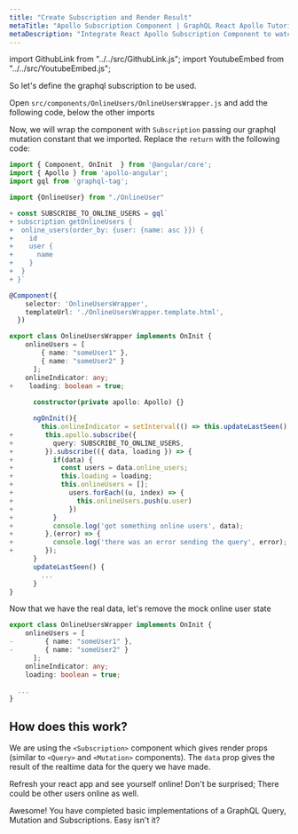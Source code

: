 ```yaml
---
title: "Create Subscription and Render Result"
metaTitle: "Apollo Subscription Component | GraphQL React Apollo Tutorial"
metaDescription: "Integrate React Apollo Subscription Component to watch for changes in realtime data. We use GraphQL subscriptions as an example to get live data in the React app"
---
```


import GithubLink from "../../src/GithubLink.js";
import YoutubeEmbed from "../../src/YoutubeEmbed.js";

<YoutubeEmbed link="https://www.youtube.com/embed/yqL_PpEAU7E" />

So let's define the graphql subscription to be used.

Open `src/components/OnlineUsers/OnlineUsersWrapper.js` and add the following code, below the other imports

<GithubLink link="https://github.com/hasura/graphql-engine/blob/master/community/learn/graphql-tutorials/tutorials/react-apollo/app-final/src/OnlineUsers/OnlineUsersWrapper.js" text="src/OnlineUsers/OnlineUsersWrapper.js" />

Now, we will wrap the component with `Subscription` passing our graphql mutation constant that we imported. Replace the `return` with the following code:

```typescript
import { Component, OnInit  } from '@angular/core';
import { Apollo } from 'apollo-angular';
import gql from 'graphql-tag';

import {OnlineUser} from "./OnlineUser"

+ const SUBSCRIBE_TO_ONLINE_USERS = gql`
+ subscription getOnlineUsers {
+  online_users(order_by: {user: {name: asc }}) {
+    id
+    user {
+      name
+    }
+  }
+ }`

@Component({  
    selector: 'OnlineUsersWrapper',  
    templateUrl: './OnlineUsersWrapper.template.html',  
  }) 

export class OnlineUsersWrapper implements OnInit {
    onlineUsers = [
        { name: "someUser1" },
        { name: "someUser2" }
      ];
    onlineIndicator: any;
+    loading: boolean = true;
      
      constructor(private apollo: Apollo) {}

      ngOnInit(){
        this.onlineIndicator = setInterval(() => this.updateLastSeen(), 30000);
+        this.apollo.subscribe({
+          query: SUBSCRIBE_TO_ONLINE_USERS,
+        }).subscribe(({ data, loading }) => {
+          if(data) {
+            const users = data.online_users;
+            this.loading = loading;
+            this.onlineUsers = [];
+              users.forEach((u, index) => {
+                this.onlineUsers.push(u.user)
+              })
+          }
+          console.log('got something online users', data);
+        },(error) => {
+          console.log('there was an error sending the query', error);
+        }); 
      }
      updateLastSeen() {
        ...
      }
}
```

Now that we have the real data, let's remove the mock online user state

```typescript
export class OnlineUsersWrapper implements OnInit {
    onlineUsers = [
-        { name: "someUser1" },
-        { name: "someUser2" }
      ];
    onlineIndicator: any;
    loading: boolean = true;

  ...
}      
```

How does this work?
-------------------

We are using the `<Subscription>` component which gives render props (similar to `<Query>` and `<Mutation>` components). The `data` prop gives the result of the realtime data for the query we have made.

Refresh your react app and see yourself online! Don't be surprised; There could be other users online as well.

Awesome! You have completed basic implementations of a GraphQL Query, Mutation and Subscriptions. Easy isn't it?

